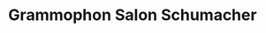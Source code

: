 ---
title: "Grammophon Salon Schumacher"
url: /berlin/grammophon-salon-schumacher/
shop: Antiquitäten
---